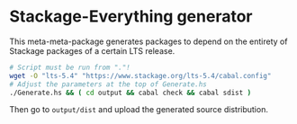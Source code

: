 Stackage-Everything generator
=============================

This meta-meta-package generates packages to depend on the entirety of Stackage packages of a certain LTS release.

```bash
# Script must be run from "."!
wget -O "lts-5.4" "https://www.stackage.org/lts-5.4/cabal.config"
# Adjust the parameters at the top of Generate.hs
./Generate.hs && ( cd output && cabal check && cabal sdist )
```

Then go to `output/dist` and upload the generated source distribution.
